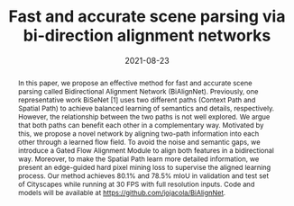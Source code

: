 ---
# Documentation: https://wowchemy.com/docs/managing-content/

title: "Fast and accurate scene parsing via bi-direction alignment networks"
authors: [Yanran Wu, Xiangtai Li, Chen Shi, Yunhai Tong, Yang Hua, Tao Song, Ruhui Ma, Haibing Guan]
date: 2021-08-23
doi: ""

# Schedule page publish date (NOT publication's date).
publishDate: 2021-08-23

# Publication type.
# Legend: 0 = Uncategorized; 1 = Conference paper; 2 = Journal article;
# 3 = Preprint / Working Paper; 4 = Report; 5 = Book; 6 = Book section;
# 7 = Thesis; 8 = Patent
publication_types: ["1"]

# Publication name and optional abbreviated publication name.
publication: "*2021 IEEE International Conference on Image Processing (ICIP)*"
publication_short: "*ICIP, 2021*"

abstract: "In this paper, we propose an effective method for fast and accurate scene parsing called Bidirectional Alignment Network (BiAlignNet). Previously, one representative work BiSeNet [1] uses two different paths (Context Path and Spatial Path) to achieve balanced learning of semantics and details, respectively. However, the relationship between the two paths is not well explored. We argue that both paths can benefit each other in a complementary way. Motivated by this, we propose a novel network by aligning two-path information into each other through a learned flow field. To avoid the noise and semantic gaps, we introduce a Gated Flow Alignment Module to align both features in a bidirectional way. Moreover, to make the Spatial Path learn more detailed information, we present an edge-guided hard pixel mining loss to supervise the aligned learning process. Our method achieves 80.1% and 78.5% mIoU in validation and test set of Cityscapes while running at 30 FPS with full resolution inputs. Code and models will be available at https://github.com/jojacola/BiAlignNet."

# Summary. An optional shortened abstract.
summary: ""

tags: []
categories: []
featured: true

# Custom links (optional).
#   Uncomment and edit lines below to show custom links.
links:
- name: PDF
  url: https://arxiv.org/pdf/2105.11651.pdf
  icon_pack: fas
  icon: file-pdf

- name: Code
  url: https://github.com/jojacola/BiAlignNet
  icon_pack: fab
  icon: github

url_pdf: 
url_code: 
url_dataset:
url_poster:
url_project:
url_slides:
url_source: 
url_video:

# Featured image
# To use, add an image named `featured.jpg/png` to your page's folder. 
# Focal points: Smart, Center, TopLeft, Top, TopRight, Left, Right, BottomLeft, Bottom, BottomRight.
image:
  caption: ""
  focal_point: ""
  preview_only: false

# Associated Projects (optional).
#   Associate this publication with one or more of your projects.
#   Simply enter your project's folder or file name without extension.
#   E.g. `internal-project` references `content/project/internal-project/index.md`.
#   Otherwise, set `projects: []`.
projects: []

# Slides (optional).
#   Associate this publication with Markdown slides.
#   Simply enter your slide deck's filename without extension.
#   E.g. `slides: "example"` references `content/slides/example/index.md`.
#   Otherwise, set `slides: ""`.
slides: ""
---